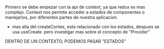 Primero se debe empezar con la api de context, ya que redux es mas complejo.
Context nos permite acceder a estados de componentes o manejarlos, por diferentes partes de nuestra aplicacion.

+ mas alla del createContex, esta relacionado con los estados, despues se usa useCreate. pero investigar mas sobre el concepto de "Provider"

DENTRO DE UN CONTEXTO, PODEMOS PASAR "ESTADOS"
